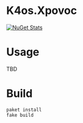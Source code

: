 # K4os.Xpovoc

[![NuGet Stats](https://img.shields.io/nuget/v/K4os.Xpovoc.svg)](https://www.nuget.org/packages/K4os.Xpovoc)

# Usage

TBD

# Build

```shell
paket install
fake build
```

